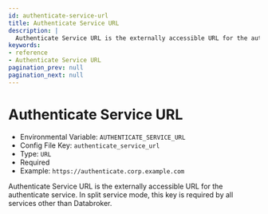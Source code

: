 ```yaml
---
id: authenticate-service-url
title: Authenticate Service URL
description: |
  Authenticate Service URL is the externally accessible URL for the authenticate service.
keywords:
- reference
- Authenticate Service URL
pagination_prev: null
pagination_next: null
---
```



# Authenticate Service URL
- Environmental Variable: `AUTHENTICATE_SERVICE_URL`
- Config File Key: `authenticate_service_url`
- Type: `URL`
- Required
- Example: `https://authenticate.corp.example.com`

Authenticate Service URL is the externally accessible URL for the authenticate service. In split service mode, this key is required by all services other than Databroker.

